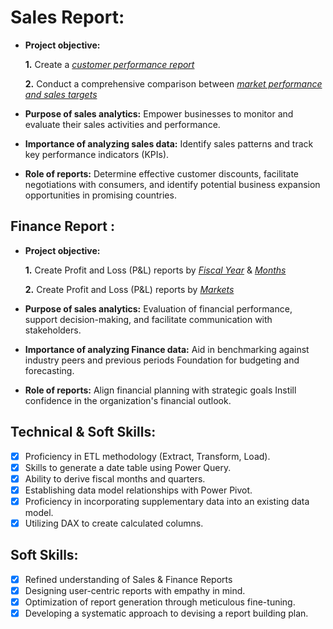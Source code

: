 # Sales Report:
- **Project objective:** 

    **1.** Create a _[customer performance report](https://github.com/jaiswalved2003/Excel-Sales-Analytics/blob/43fad3cb1deecf3e7d55f71082b6e93e3f92ed66/Customer%20Performance%20Report.pdf)_ 

    **2.** Conduct a comprehensive comparison between _[market performance and sales targets](https://github.com/jaiswalved2003/Excel-Sales-Analytics/blob/43fad3cb1deecf3e7d55f71082b6e93e3f92ed66/Market%20Performance%20vs%20Target%20Report.pdf)_

- **Purpose of sales analytics:** Empower businesses to monitor and evaluate their sales activities and performance.

- **Importance of analyzing sales data:** Identify sales patterns and track key performance indicators (KPIs).

- **Role of reports:** Determine effective customer discounts, facilitate negotiations with consumers, and identify potential business expansion opportunities in promising countries.


## Finance Report :

- **Project objective:** 

    **1.** Create Profit and Loss (P&L) reports by _[Fiscal Year](https://github.com/jaiswalved2003/Excel-Sales-Analytics/blob/43fad3cb1deecf3e7d55f71082b6e93e3f92ed66/P%26L%20Statement%20by%20Fiscal%20Year.pdf)_ & _[Months](https://github.com/jaiswalved2003/Excel-Sales-Analytics/blob/43fad3cb1deecf3e7d55f71082b6e93e3f92ed66/P%26L%20Statement%20by%20Months.pdf)_ 

   **2.** Create Profit and Loss (P&L) reports by _[Markets](https://github.com/jaiswalved2003/Excel-Sales-Analytics/blob/43fad3cb1deecf3e7d55f71082b6e93e3f92ed66/P%26L%20Statement%20by%20Markets.pdf)_

- **Purpose of sales analytics:** Evaluation of financial performance, support decision-making, and facilitate communication with stakeholders.

- **Importance of analyzing Finance data:** Aid in benchmarking against industry peers and previous periods Foundation for budgeting and forecasting.

- **Role of reports:** Align financial planning with strategic goals Instill confidence in the organization's financial outlook.


## Technical & Soft Skills:
- [x]	Proficiency in ETL methodology (Extract, Transform, Load).
- [x]	Skills to generate a date table using Power Query.
- [x]	Ability to derive fiscal months and quarters.
- [x]	Establishing data model relationships with Power Pivot.
- [x]	Proficiency in incorporating supplementary data into an existing data model.
- [x]	Utilizing DAX to create calculated columns.

## Soft Skills:
- [x]	Refined understanding of Sales & Finance Reports
- [x]	Designing user-centric reports with empathy in mind.
- [x]	Optimization of report generation through meticulous fine-tuning.
- [x]	Developing a systematic approach to devising a report building plan.
